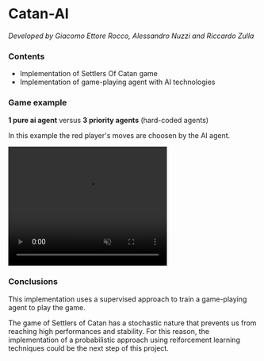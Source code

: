 # Catan-AI

<i>Developed by Giacomo Ettore Rocco, Alessandro Nuzzi and Riccardo Zulla</i>

### Contents
- Implementation of Settlers Of Catan game
- Implementation of game-playing agent with AI technologies



### Game example

<b>1 pure ai agent</b> versus <b>3 priority agents</b> (hard-coded agents)

In this example the red player's moves are choosen by the AI agent.

<video width="320" height="240" autoplay loop="loop" muted="muted">
  <source src="game_example.mp4" type="video/mp4"
  legend="viao">
Your browser does not support the video tag.
</video>


### Conclusions

This implementation uses a supervised approach to train a game-playing agent to play the game.

The game of Settlers of Catan has a stochastic nature that prevents us from reaching high performances and stability. For this reason, the implementation of a probabilistic approach using reiforcement learning techniques could be the next step of this project. 